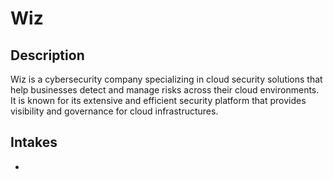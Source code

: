 # Wiz

## Description
Wiz is a cybersecurity company specializing in cloud security solutions that help businesses detect and manage risks across their cloud environments. It is known for its extensive and efficient security platform that provides visibility and governance for cloud infrastructures.

## Intakes
*

